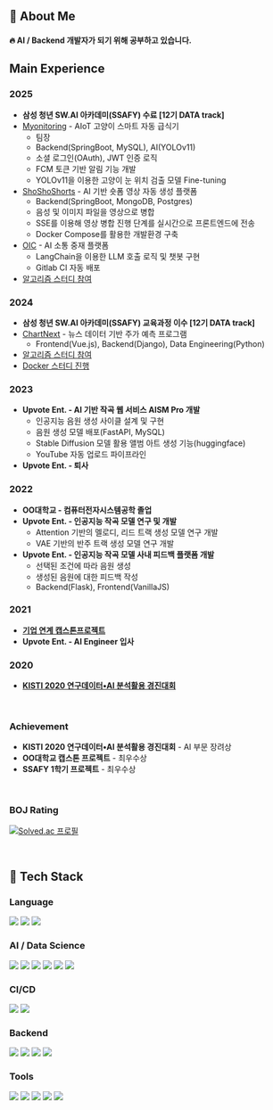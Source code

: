 ## 👀 About Me
#### :fire: AI / Backend 개발자가 되기 위해 공부하고 있습니다.<br/>
<!--
#### :mortar_board: 한국외국어대학교(HUFS), 컴퓨터전자시스템공학전공
-->
## Main Experience

### **2025**
- **삼성 청년 SW.AI 아카데미(SSAFY) 수료 [12기 DATA track]**
- [Myonitoring](https://github.com/Jeseoyun/Myonitoring) - AIoT 고양이 스마트 자동 급식기
    - 팀장
    - Backend(SpringBoot, MySQL), AI(YOLOv11)
    - 소셜 로그인(OAuth), JWT 인증 로직
    - FCM 토큰 기반 알림 기능 개발
    - YOLOv11을 이용한 고양이 눈 위치 검출 모델 Fine-tuning
- [ShoShoShorts](https://github.com/Jeseoyun/ShoShoShorts) - AI 기반 숏폼 영상 자동 생성 플랫폼
    - Backend(SpringBoot, MongoDB, Postgres)
    - 음성 및 이미지 파일을 영상으로 병합
    - SSE를 이용해 영상 병합 진행 단계를 실시간으로 프론트엔드에 전송
    - Docker Compose를 활용한 개발환경 구축
- [OIC](https://github.com/Jeseoyun/OIC) - AI 소통 중재 플랫폼
    - LangChain을 이용한 LLM 호출 로직 및 챗봇 구현
    - Gitlab CI 자동 배포
- [알고리즘 스터디 참여](https://github.com/Jeseoyun/CoyoTe)

### **2024**
- **삼성 청년 SW.AI 아카데미(SSAFY) 교육과정 이수 [12기 DATA track]**
- [ChartNext](https**://github.com/Jeseoyun/ChartNext) - 뉴스 데이터 기반 주가 예측 프로그램
    - Frontend(Vue.js), Backend(Django), Data Engineering(Python)
- [알고리즘 스터디 참여](https://github.com/Jeseoyun/SSAFY-Algorithm-Study)
- [Docker 스터디 진행](https://github.com/Jeseoyun/SSAFY-Docker-Study)

### **2023**
- **Upvote Ent. - AI 기반 작곡 웹 서비스 AISM Pro 개발**
    - 인공지능 음원 생성 사이클 설계 및 구현
    - 음원 생성 모델 배포(FastAPI, MySQL)
    - Stable Diffusion 모델 활용 앨범 아트 생성 기능(huggingface)
    - YouTube 자동 업로드 파이프라인
- **Upvote Ent. - 퇴사**

### **2022**
- **OO대학교 - 컴퓨터전자시스템공학 졸업**
- **Upvote Ent. - 인공지능 작곡 모델 연구 및 개발**
    - Attention 기반의 멜로디, 리드 트랙 생성 모델 연구 개발
    - VAE 기반의 반주 트랙 생성 모델 연구 개발
- **Upvote Ent. - 인공지능 작곡 모델 사내 피드백 플랫폼 개발**
    - 선택된 조건에 따라 음원 생성
    - 생성된 음원에 대한 피드백 작성
    - Backend(Flask), Frontend(VanillaJS)

### **2021**
- **[기업 연계 캡스톤프로젝트](https://github.com/Jeseoyun/Uplus-VOC-Project)**
- **Upvote Ent. - AI Engineer 입사**

### **2020** 
- **[KISTI 2020 연구데이터•AI 분석활용 경진대회](https://github.com/Jeseoyun/KISTI-2020-AI-Project)**

<br/>

### Achievement

- **KISTI 2020 연구데이터•AI 분석활용 경진대회** - AI 부문 장려상
- **OO대학교 캡스톤 프로젝트** - 최우수상
- **SSAFY 1학기 프로젝트** - 최우수상

<br/>

### BOJ Rating
[![Solved.ac 프로필](https://mazassumnida.wtf/api/v2/generate_badge?boj=jeeeseo98)](https://solved.ac/jeeeseo98)

<br/>
  
## 🧱 Tech Stack
### Language
<p>
<!--Python-->
<img src="https://img.shields.io/badge/Python%20IDLE-3776AB?logo=python&logoColor=fff"/>
<!--MySQL-->
<img src="https://img.shields.io/badge/MySQL-4479A1?logo=mysql&logoColor=fff"/>
<!--Java-->
<img src="https://img.shields.io/badge/Java-007396?logo=java&logoColor=fff"/>
</p>
  
### AI / Data Science
<p>
<!--PyTorch-->
<img src="https://img.shields.io/badge/PyTorch-EE4C2C?&logo=PyTorch&logoColor=white"/>
<!--TensorFlow-->
<img src="https://img.shields.io/badge/TensorFlow-FF6F00?logo=tensorflow&logoColor=white"/>
<!--Hugging Face-->
<img src="https://img.shields.io/badge/Hugging%20Face-FFD21E?logo=huggingface&logoColor=000"/>
<!--Pandas-->
<img src="https://img.shields.io/badge/Pandas-150458?logo=pandas&logoColor=fff"/>
<!--Numpy-->
<img src="https://img.shields.io/badge/NumPy-4DABCF?logo=numpy&logoColor=fff"/>
<!--Langchain-->
<img src="https://img.shields.io/badge/Langchain-000000?logo=langchain&logoColor=fff"/>
</p>
  
### CI/CD
<p>
<!--Docker-->
<img src="https://img.shields.io/badge/docker-2496ED?&logo=docker&logoColor=white"/>
<!--GitLab CI-->
<img src="https://img.shields.io/badge/GitLab%20CI-FC6D26?logo=gitlab&logoColor=fff"/>
</p>

### Backend
<p>
<!--FastAPI-->
<img src="https://img.shields.io/badge/FastAPI-009485.svg?logo=fastapi&logoColor=white"/>
<!--Flask-->
<img src="https://img.shields.io/badge/Flask-000000?logo=flask&logoColor=white"/>
<!--Django-->
<img src="https://img.shields.io/badge/Django-092E20?&logo=Django&logoColor=white"/>
<!--SpringBoot-->
<img src="https://img.shields.io/badge/SpringBoot-6DB33F?logo=springboot&logoColor=white"/>
</p>  

### Tools
<p>
<!--git-->
<img src="https://img.shields.io/badge/git-F05032?&logo=git&logoColor=white"/>
<!--github-->
<img src="https://img.shields.io/badge/GitHub-%23121011.svg?logo=github&logoColor=white"/>
<!--GitLab-->
<img src="https://img.shields.io/badge/GitLab-FC6D26?logo=gitlab&logoColor=white"/>
<!--Jira-->
<img src="https://img.shields.io/badge/Jira-0052CC?logo=jira&logoColor=white"/>
<!--notion-->
<img src="https://img.shields.io/badge/notion-000000?&logo=notion&logoColor=white"/>
</p>
